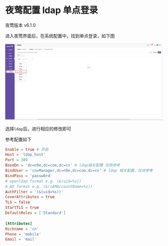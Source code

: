 # 夜莺配置 ldap 单点登录

夜莺版本 v6.1.0

进入夜莺界面后，在系统配置中，找到单点登录，如下图

![avatar](../../images/n9e/n9e_ldap_config_1.png)

选择`ldap`后，进行相应的修改即可

参考配置如下

```conf
Enable = true # 开启
Host = 'ldap_host'
Port = 389
BaseDn = 'dc=n9e,dc=com,dc=cn' # ldap相关配置 仅供参考
BindUser = 'cn=Manager,dc=n9e,dc=com,dc=cn' # ldap 相关配置，仅供参考
BindPass = 'passw0rd'
# openldap format e.g. (&(uid=%s))
# AD format e.g. (&(sAMAccountName=%s))
AuthFilter = '(&(uid=%s))'
CoverAttributes = true
TLS = false
StartTLS = true
DefaultRoles = ['Standard']

[Attributes]
Nickname = 'cn'
Phone = 'mobile'
Email = 'mail'
```
